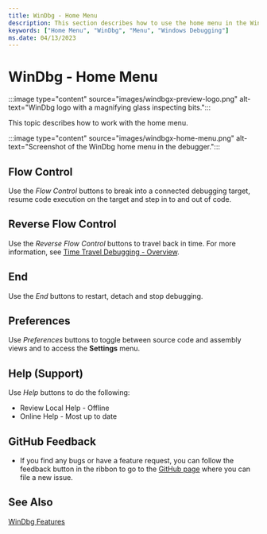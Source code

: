 ```yaml
---
title: WinDbg - Home Menu
description: This section describes how to use the home menu in the WinDbg debugger.
keywords: ["Home Menu", "WinDbg", "Menu", "Windows Debugging"]
ms.date: 04/13/2023
---
```


# WinDbg - Home Menu

:::image type="content" source="images/windbgx-preview-logo.png" alt-text="WinDbg logo with a magnifying glass inspecting bits.":::

This topic describes how to work with the home menu.

:::image type="content" source="images/windbgx-home-menu.png" alt-text="Screenshot of the WinDbg home menu in the debugger.":::

## Flow Control

Use the *Flow Control* buttons to break into a connected debugging target, resume code execution on the target and step in to and out of code.

## Reverse Flow Control

Use the *Reverse Flow Control* buttons to travel back in time. For more information, see [Time Travel Debugging - Overview](time-travel-debugging-overview.md).

## End

Use the *End* buttons to restart, detach and stop debugging.

## Preferences

Use *Preferences* buttons to toggle between source code and assembly views and to access the **Settings** menu.

## Help (Support)

Use *Help* buttons to do the following:
- Review Local Help - Offline
- Online Help - Most up to date

## GitHub Feedback

- If you find any bugs or have a feature request, you can follow the feedback button in the ribbon to go to the [GitHub page](https://aka.ms/windbg/feedback) where you can file a new issue.

## See Also

[WinDbg Features](../debugger/debugging-using-windbg-preview.md)
